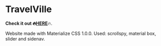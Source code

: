 # TravelVille


<b>Check it out :fire:<a href="https://matsta25.github.io/TravelVille/">HERE</a></b>:fire:.

Website made with Materialize CSS 1.0.0. Used: scrollspy, material box, slider and sidenav.
